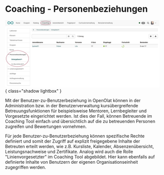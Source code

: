 # Coaching - Personenbeziehungen

![coaching_personenbeziehungen_v1_de.png](assets/coaching_personenbeziehungen_v1_de.png){ class="shadow lightbox" }

Mit der Benutzer-zu-Benutzerbeziehung in OpenOlat können in der Administration bzw. in der Benutzerverwaltung kursübergreifende Betreuungsfunktionen für beispielsweise Mentoren, Lernbegleiter und Vorgesetzte eingerichtet werden. Ist dies der Fall, können Betreuende im Coaching Tool einfach und übersichtlich auf die zu betreuenden Personen zugreifen und Bewertungen vornehmen.

Für jede Benutzer-zu-Benutzerbeziehung können spezifische Rechte definiert und somit der Zugriff auf explizit freigegebene Inhalte der Betreuten erteilt werden, wie z.B. Kursliste, Kalender, Absenzenübersicht, Leistungsnachweise und Zertifikate. Analog wird auch die Rolle "Linienvorgesetzter" im Coaching Tool abgebildet. Hier kann ebenfalls auf definierte Inhalte von Benutzern der eigenen Organisationseinheit zugegriffen werden.

